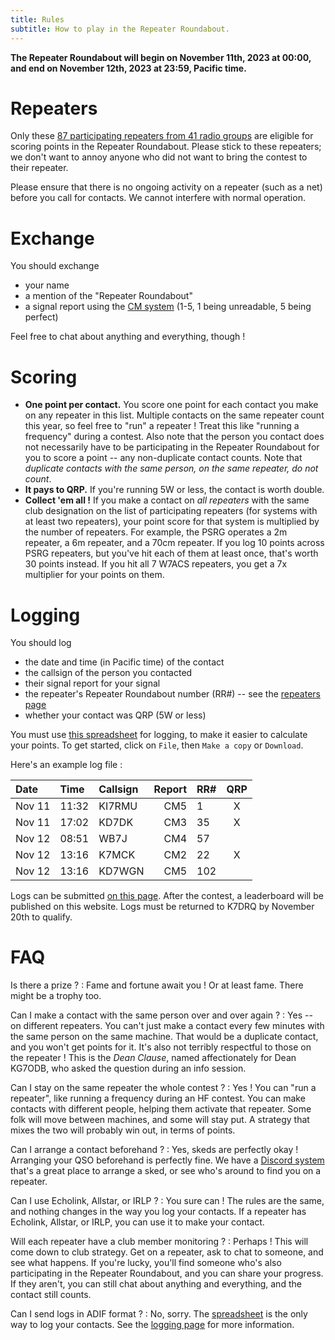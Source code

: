 ```yaml
---
title: Rules
subtitle: How to play in the Repeater Roundabout.
---
```


**The Repeater Roundabout will begin on November 11th, 2023 at 00:00, and end on November 12th, 2023 at 23:59, Pacific time.**


# Repeaters

Only these [87 participating repeaters from 41 radio groups](/repeaters) are eligible for scoring points in the Repeater Roundabout. Please stick to these repeaters; we don't want to annoy anyone who did not want to bring the contest to their repeater.

Please ensure that there is no ongoing activity on a repeater (such as a net) before you call for contacts. We cannot interfere with normal operation.


# Exchange

You should exchange

- your name
- a mention of the "Repeater Roundabout"
- a signal report using the [CM system](https://en.wikipedia.org/wiki/Circuit_Merit) (1-5, 1 being unreadable, 5 being perfect)

Feel free to chat about anything and everything, though !


# Scoring

- **One point per contact.** You score one point for each contact you make on any repeater in this list. Multiple contacts on the same repeater count this year, so feel free to "run" a repeater ! Treat this like "running a frequency" during a contest. Also note that the person you contact does not necessarily have to be participating in the Repeater Roundabout for you to score a point -- any non-duplicate contact counts. Note that *duplicate contacts with the same person, on the same repeater, do not count*.
- **It pays to QRP.** If you're running 5W or less, the contact is worth double.
- **Collect 'em all !** If you make a contact on *all repeaters* with the same club designation on the list of participating repeaters (for systems with at least two repeaters), your point score for that system is multiplied by the number of repeaters. For example, the PSRG operates a 2m repeater, a 6m repeater, and a 70cm repeater. If you log 10 points across PSRG repeaters, but you've hit each of them at least once, that's worth 30 points instead. If you hit all 7 W7ACS repeaters, you get a 7x multiplier for your points on them.


# Logging

You should log

- the date and time (in Pacific time) of the contact
- the callsign of the person you contacted
- their signal report for your signal
- the repeater's Repeater Roundabout number (RR#) -- see the [repeaters page](/repeaters)
- whether your contact was QRP (5W or less)

You must use [this spreadsheet](https://docs.google.com/spreadsheets/d/1Frz6BoFUzWNTmiYED5OW_NTWhY-cSMRZQnhvdga4ORE/edit?usp=sharing) for logging, to make it easier to calculate your points. To get started, click on `File`, then `Make a copy` or `Download`.

Here's an example log file :

| Date   | Time  | Callsign | Report | RR#  |  QRP  |
| :----- | :---- | :------- | -----: | :--- | :---: |
| Nov 11 | 11:32 | KI7RMU   |    CM5 | 1    |   X   |
| Nov 11 | 17:02 | KD7DK    |    CM3 | 35   |   X   |
| Nov 12 | 08:51 | WB7J     |    CM4 | 57   |       |
| Nov 12 | 13:16 | K7MCK    |    CM2 | 22   |   X   |
| Nov 12 | 13:16 | KD7WGN   |    CM5 | 102  |       |

Logs can be submitted [on this page](/logging). After the contest, a leaderboard will be published on this website. Logs must be returned to K7DRQ by November 20th to qualify.


# FAQ

Is there a prize ?
: Fame and fortune await you ! Or at least fame. There might be a trophy too.

Can I make a contact with the same person over and over again ?
: Yes -- on different repeaters. You can't just make a contact every few minutes with the same person on the same machine. That would be a duplicate contact, and you won't get points for it. It's also not terribly respectful to those on the repeater ! This is the *Dean Clause*, named affectionately for Dean KG7ODB, who asked the question during an info session.

Can I stay on the same repeater the whole contest ?
: Yes ! You can "run a repeater", like running a frequency during an HF contest. You can make contacts with different people, helping them activate that repeater. Some folk will move between machines, and some will stay put. A strategy that mixes the two will probably win out, in terms of points.

Can I arrange a contact beforehand ?
: Yes, skeds are perfectly okay ! Arranging your QSO beforehand is perfectly fine. We have a [Discord system](https://discord.gg/BBpbESxSCm) that's a great place to arrange a sked, or see who's around to find you on a repeater.

Can I use Echolink, Allstar, or IRLP ?
: You sure can ! The rules are the same, and nothing changes in the way you log your contacts. If a repeater has Echolink, Allstar, or IRLP, you can use it to make your contact.

Will each repeater have a club member monitoring ?
: Perhaps ! This will come down to club strategy. Get on a repeater, ask to chat to someone, and see what happens. If you're lucky, you'll find someone who's also participating in the Repeater Roundabout, and you can share your progress. If they aren't, you can still chat about anything and everything, and the contact still counts.

Can I send logs in ADIF format ?
: No, sorry. The [spreadsheet](https://docs.google.com/spreadsheets/d/1Frz6BoFUzWNTmiYED5OW_NTWhY-cSMRZQnhvdga4ORE/edit?usp=sharing) is the only way to log your contacts. See the [logging page](/logging) for more information.
